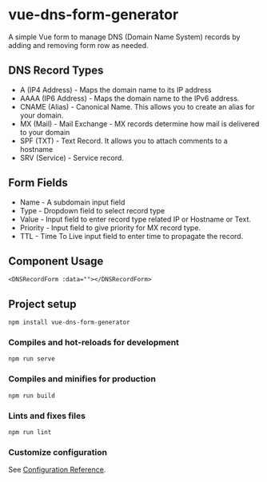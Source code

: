# vue-dns-form-generator
A simple Vue form to manage DNS (Domain Name System) records by adding and removing form row as needed.

## DNS Record Types
- A (IP4 Address) - Maps the domain name to its IP address
- AAAA (IP6 Address) - Maps the domain name to the IPv6 address.
- CNAME (Alias) - Canonical Name. This allows you to create an alias for your domain.
- MX (Mail) - Mail Exchange - MX records determine how mail is delivered to your domain
- SPF (TXT) - Text Record. It allows you to attach comments to a hostname
- SRV (Service) - Service record.

## Form Fields
- Name - A subdomain input field
- Type - Dropdown field to select record type
- Value - Input field to enter record type related IP or Hostname or Text.
- Priority - Input field to give priority for MX record type.
- TTL - Time To Live input field to enter time to propagate the record.

## Component Usage
```
<DNSRecordForm :data=""></DNSRecordForm>
```
## Project setup
```
npm install vue-dns-form-generator
```

### Compiles and hot-reloads for development
```
npm run serve
```

### Compiles and minifies for production
```
npm run build
```

### Lints and fixes files
```
npm run lint
```

### Customize configuration
See [Configuration Reference](https://cli.vuejs.org/config/).
